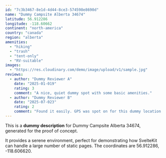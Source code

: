 ```yaml
---
id: "7c3b3467-8e1d-4d44-8ce3-574598e8690d"
name: "Dummy Campsite Alberta 34674"
latitude: 56.912286
longitude: -118.60662
continent: "north-america"
country: "canada"
region: "alberta"
amenities:
  - "hiking"
  - "trash"
  - "tent-only"
  - "RV-suitable"
images:
  - "https://res.cloudinary.com/demo/image/upload/v1/sample.jpg"
reviews:
  - author: "Dummy Reviewer A"
    date: "2025-01-019"
    rating: 3
    comment: "A nice, quiet dummy spot with some basic amenities."
  - author: "Dummy Reviewer B"
    date: "2025-07-023"
    rating: 2
    comment: "Found it easily. GPS was spot on for this dummy location."
---
```


This is a **dummy description** for Dummy Campsite Alberta 34674, generated for the proof of concept.

It provides a serene environment, perfect for demonstrating how SvelteKit can handle a large number of static pages. The coordinates are 56.912286, -118.606620.
